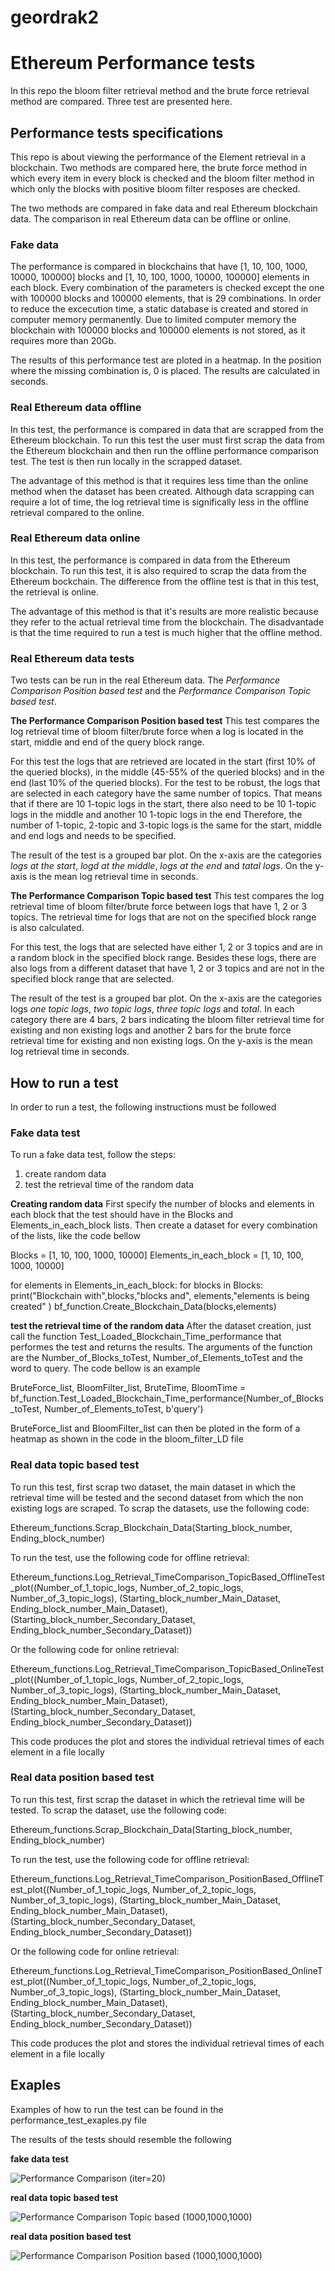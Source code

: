 # geordrak2

# Ethereum Performance tests
In this repo the bloom filter retrieval method and the brute force retrieval method are compared. Three test are presented here.

## Performance tests specifications
This repo is about viewing the performance of the Element retrieval in a blockchain. 
Two methods are compared here, the brute force method in which every item in every block is checked and the bloom filter method in which only the blocks with positive bloom filter resposes are checked.

The two methods are compared in fake data and real Ethereum blockchain data. The comparison in real Ethereum data can be offline or online.

### Fake data
The performance is compared in blockchains that have [1, 10, 100, 1000, 10000, 100000] blocks and [1, 10, 100, 1000, 10000, 100000] elements in each block.
Every combination of the parameters is checked except the one with 100000 blocks and 100000 elements, that is 29 combinations.
In order to reduce the excecution time, a static database is created and stored in computer memory permanently. 
Due to limited computer memory the blockchain with 100000 blocks and 100000 elements is not stored, as it requires more than 20Gb.

The results of this performance test are ploted in a heatmap. In the position where the missing combination is, 0 is placed. 
The results are calculated in seconds.

### Real Ethereum data offline 
In this test, the performance is compared in data that are scrapped from the Ethereum blockchain. 
To run this test the user must first scrap the data from the Ethereum blockchain and then run the offline performance comparison test.
The test is then run locally in the scrapped dataset.

The advantage of this method is that it requires less time than the online method when the dataset has been created.
Although data scrapping can require a lot of time, the log retrieval time is significally less in the offline retrieval compared to the online.

### Real Ethereum data online
In this test, the performance is compared in data from the Ethereum blockchain. 
To run this test, it is also required to scrap the data from the Ethereum bockchain.
The difference from the offline test is that in this test, the retrieval is online. 

The advantage of this method is that it's results are more realistic because they refer to the actual retrieval time from the blockchain. 
The disadvantade is that the time required to run a test is much higher that the offline method. 

### Real Ethereum data tests
Two tests can be run in the real Ethereum data. The *Performance Comparison Position based test* and the *Performance Comparison Topic based test*.

**The Performance Comparison Position based test**
This test compares the log retrieval time of bloom filter/brute force when a log is located in the start, middle and end of the query block range. 

For this test the logs that are retrieved are located in the start (first 10% of the queried blocks), in the middle (45-55% of the queried blocks) and in the end (last 10% of the queried blocks).
For the test to be robust, the logs that are selected in each category have the same number of topics.
That means that if there are 10 1-topic logs in the start, there also need to be 10 1-topic logs in the middle and another 10 1-topic logs in the end
Therefore, the number of 1-topic, 2-topic and 3-topic logs is the same for the start, middle and end logs and needs to be specified.

The result of the test is a grouped bar plot. On the x-axis are the categories *logs at the start*, *logd at the middle*, *logs at the end* and *tatal logs*.
On the y-axis is the mean log retrieval time in seconds.

**The Performance Comparison Topic based test**
This test compares the log retrieval time of bloom filter/brute force between logs that have 1, 2 or 3 topics. The retrieval time for logs that are not on the specified block range is also calculated.

For this test, the logs that are selected have either 1, 2 or 3 topics and are in a random block in the specified block range.
Besides these logs, there are also logs from a different dataset that have 1, 2 or 3 topics and are not in the specified block range that are selected.

The result of the test is a grouped bar plot. On the x-axis are the categories logs *one topic logs*, *two topic logs*, *three topic logs* and *total*.
In each category there are 4 bars, 2 bars indicating the bloom filter retrieval time for existing and non existing logs and another 2 bars for the brute force retrieval time for existing and non existing logs.
On the y-axis is the mean log retrieval time in seconds.

## How to run a test
In order to run a test, the following instructions must be followed
### Fake data test
To run a fake data test, follow the steps:
1. create random data 
2. test the retrieval time of the random data 

**Creating random data**
First specify the number of blocks and elements in each block that the test should have in the Blocks and Elements_in_each_block lists.
Then create a dataset for every combination of the lists, like the code bellow

Blocks = [1, 10, 100, 1000, 10000]
Elements_in_each_block = [1, 10, 100, 1000, 10000]

for elements in Elements_in_each_block:
    for blocks in Blocks:
        print("Blockchain with",blocks,"blocks and", elements,"elements is being created" )
        bf_function.Create_Blockchain_Data(blocks,elements)


**test the retrieval time of the random data**
After the dataset creation, just call the function Test_Loaded_Blockchain_Time_performance that performes the test and returns the results. 
The arguments of the function are the Number_of_Blocks_toTest, Number_of_Elements_toTest and the word to query.
The code bellow is an example

BruteForce_list, BloomFilter_list, BruteTime, BloomTime = bf_function.Test_Loaded_Blockchain_Time_performance(Number_of_Blocks_toTest, Number_of_Elements_toTest, b'query')

BruteForce_list and BloomFilter_list can then be ploted in the form of a heatmap as shown in the code in the bloom_filter_LD file

### Real data topic based test
To run this test, first scrap two dataset, the main dataset in which the retrieval time will be tested and the second dataset from which the non existing logs are scraped.
To scrap the datasets, use the following code:

Ethereum_functions.Scrap_Blockchain_Data(Starting_block_number, Ending_block_number)

To run the test, use the following code for offline retrieval:

Ethereum_functions.Log_Retrieval_TimeComparison_TopicBased_OfflineTest_plot((Number_of_1_topic_logs, Number_of_2_topic_logs, Number_of_3_topic_logs), (Starting_block_number_Main_Dataset, Ending_block_number_Main_Dataset), (Starting_block_number_Secondary_Dataset, Ending_block_number_Secondary_Dataset))

Or the following code for online retrieval:

Ethereum_functions.Log_Retrieval_TimeComparison_TopicBased_OnlineTest_plot((Number_of_1_topic_logs, Number_of_2_topic_logs, Number_of_3_topic_logs), (Starting_block_number_Main_Dataset, Ending_block_number_Main_Dataset), (Starting_block_number_Secondary_Dataset, Ending_block_number_Secondary_Dataset))

This code produces the plot and stores the individual retrieval times of each element in a file locally

### Real data position based test
To run this test, first scrap the dataset in which the retrieval time will be tested.
To scrap the dataset, use the following code:

Ethereum_functions.Scrap_Blockchain_Data(Starting_block_number, Ending_block_number)

To run the test, use the following code for offline retrieval:

Ethereum_functions.Log_Retrieval_TimeComparison_PositionBased_OfflineTest_plot((Number_of_1_topic_logs, Number_of_2_topic_logs, Number_of_3_topic_logs), (Starting_block_number_Main_Dataset, Ending_block_number_Main_Dataset), (Starting_block_number_Secondary_Dataset, Ending_block_number_Secondary_Dataset))

Or the following code for online retrieval:

Ethereum_functions.Log_Retrieval_TimeComparison_PositionBased_OnlineTest_plot((Number_of_1_topic_logs, Number_of_2_topic_logs, Number_of_3_topic_logs), (Starting_block_number_Main_Dataset, Ending_block_number_Main_Dataset), (Starting_block_number_Secondary_Dataset, Ending_block_number_Secondary_Dataset))

This code produces the plot and stores the individual retrieval times of each element in a file locally

## Exaples 
Examples of how to run the test can be found in the performance_test_exaples.py file

The results of the tests should resemble the following

**fake data test**

![Performance Comparison (iter=20)](https://github.com/Jacquou2/Thesis/assets/115991799/4ba7c000-ebbf-4bba-9756-d99c09ce76a7)


**real data topic based test**

![Performance Comparison Topic based (1000,1000,1000)](https://github.com/Jacquou2/Thesis/assets/115991799/46ff3472-3dae-4ebd-89fb-f8f4b6b57db1)


**real data position based test**

![Performance Comparison Position based (1000,1000,1000)](https://github.com/Jacquou2/Thesis/assets/115991799/68455fbe-f79d-427c-b6a2-53586502b7cc)
